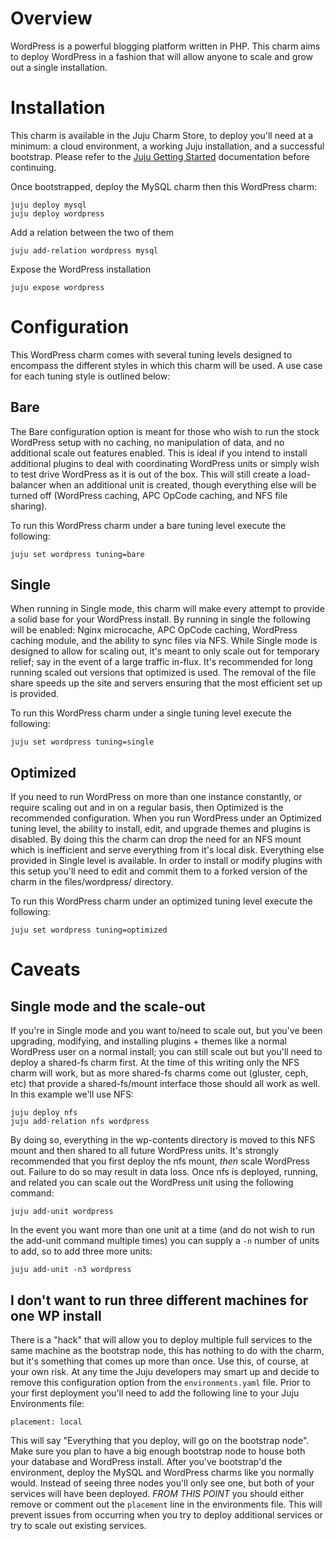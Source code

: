 # Overview

WordPress is a powerful blogging platform written in PHP. This charm aims to deploy WordPress in a fashion that will allow anyone to scale and grow out
a single installation.

# Installation

This charm is available in the Juju Charm Store, to deploy you'll need at a minimum: a cloud environment, a working Juju installation,
and a successful bootstrap. Please refer to the [Juju Getting Started](https://juju.ubuntu.com/docs/getting-started.html) documentation before continuing.

Once bootstrapped, deploy the MySQL charm then this WordPress charm:

    juju deploy mysql
    juju deploy wordpress

Add a relation between the two of them

    juju add-relation wordpress mysql

Expose the WordPress installation

    juju expose wordpress

# Configuration

This WordPress charm comes with several tuning levels designed to encompass the different styles in which this charm will be used.
A use case for each tuning style is outlined below:

## Bare

The Bare configuration option is meant for those who wish to run the stock WordPress setup with no caching, no manipulation of data, 
and no additional scale out features enabled. This is ideal if you intend to install additional plugins to deal with coordinating
WordPress units or simply wish to test drive WordPress as it is out of the box. This will still create a load-balancer when an additional
unit is created, though everything else will be turned off (WordPress caching, APC OpCode caching, and NFS file sharing).

To run this WordPress charm under a bare tuning level execute the following:

    juju set wordpress tuning=bare

## Single

When running in Single mode, this charm will make every attempt to provide a solid base for your WordPress install. By running in single
the following will be enabled: Nginx microcache, APC OpCode caching, WordPress caching module, and the ability to sync files via NFS.
While Single mode is designed to allow for scaling out, it's meant to only scale out for temporary relief; say in the event of a large
traffic in-flux. It's recommended for long running scaled out versions that optimized is used. The removal of the file share speeds up
the site and servers ensuring that the most efficient set up is provided. 

To run this WordPress charm under a single tuning level execute the following:

    juju set wordpress tuning=single

## Optimized

If you need to run WordPress on more than one instance constantly, or require scaling out and in on a regular basis, then Optimized is the
recommended configuration. When you run WordPress under an Optimized tuning level, the ability to install, edit, and upgrade themes and plugins
is disabled. By doing this the charm can drop the need for an NFS mount which is inefficient and serve everything from it's local disk.
Everything else provided in Single level is available. In order to install or modify plugins with this setup you'll need to edit and commit
them to a forked version of the charm in the files/wordpress/ directory.

To run this WordPress charm under an optimized tuning level execute the following:

    juju set wordpress tuning=optimized

# Caveats

## Single mode and the scale-out

If you're in Single mode and you want to/need to scale out, but you've been upgrading, modifying, and installing plugins + themes like
a normal WordPress user on a normal install; you can still scale out but you'll need to deploy a shared-fs charm first. At the time of
this writing only the NFS charm will work, but as more shared-fs charms come out (gluster, ceph, etc) that provide a shared-fs/mount 
interface those should all work as well. In this example we'll use NFS:

    juju deploy nfs
    juju add-relation nfs wordpress

By doing so, everything in the wp-contents directory is moved to this NFS mount and then shared to all future WordPress units. It's strongly
recommended that you first deploy the nfs mount, _then_ scale WordPress out. Failure to do so may result in data loss. Once nfs is deployed, 
running, and related you can scale out the WordPress unit using the following command:

    juju add-unit wordpress
    
In the event you want more than one unit at a time (and do not wish to run the add-unit command multiple times) you can supply a `-n` number
of units to add, so to add three more units:

    juju add-unit -n3 wordpress
    
## I don't want to run three different machines for one WP install

There is a "hack" that will allow you to deploy multiple full services to the same machine as the bootstrap node, this has nothing to do with
the charm, but it's something that comes up more than once. Use this, of course, at your own risk. At any time the Juju developers may smart
up and decide to remove this configuration option from the `environments.yaml` file. Prior to your first deployment you'll need to add the
following line to your Juju Environments file:

    placement: local

This will say "Everything that you deploy, will go on the bootstrap node". Make sure you plan to have a big enough bootstrap node to house
both your database and WordPress install. After you've bootstrap'd the environment, deploy the MySQL and WordPress charms like you normally
would. Instead of seeing three nodes you'll only see one, but both of your services will have been deployed. *FROM THIS POINT* you should
either remove or comment out the `placement` line in the environments file. This will prevent issues from occurring when you try to deploy
additional services or try to scale out existing services.
